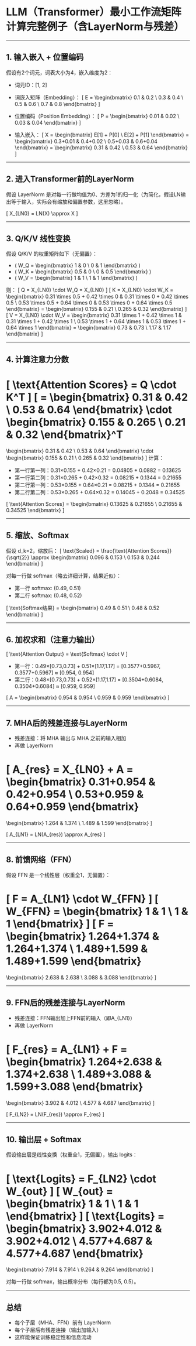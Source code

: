 # LLM（Transformer）最小工作流矩阵计算完整例子（含LayerNorm与残差）

---

## 1. 输入嵌入 + 位置编码

假设有2个词元，词表大小为4，嵌入维度为2：

- 词元ID：[1, 2]
- 词嵌入矩阵（Embedding）：
  \[
  E = \begin{bmatrix}
  0.1 & 0.2 \\
  0.3 & 0.4 \\
  0.5 & 0.6 \\
  0.7 & 0.8
  \end{bmatrix}
  \]
- 位置编码（Position Embedding）：
  \[
  P = \begin{bmatrix}
  0.01 & 0.02 \\
  0.03 & 0.04
  \end{bmatrix}
  \]

- 输入嵌入：
  \[
  X = \begin{bmatrix}
  E[1] + P[0] \\
  E[2] + P[1]
  \end{bmatrix}
  = \begin{bmatrix}
  0.3+0.01 & 0.4+0.02 \\
  0.5+0.03 & 0.6+0.04
  \end{bmatrix}
  = \begin{bmatrix}
  0.31 & 0.42 \\
  0.53 & 0.64
  \end{bmatrix}
  \]

---

## 2. 进入Transformer前的LayerNorm

假设 LayerNorm 是对每一行做均值为0、方差为1的归一化（为简化，假设LN输出等于输入，实际会有缩放和偏置参数，这里忽略）。

\[
X_{LN0} = LN(X) \approx X
\]

---

## 3. Q/K/V 线性变换

假设 Q/K/V 的权重矩阵如下（无偏置）：

- \( W_Q = \begin{bmatrix} 1 & 0 \\ 0 & 1 \end{bmatrix} \)
- \( W_K = \begin{bmatrix} 0.5 & 0 \\ 0 & 0.5 \end{bmatrix} \)
- \( W_V = \begin{bmatrix} 1 & 1 \\ 1 & 1 \end{bmatrix} \)

则：
\[
Q = X_{LN0} \cdot W_Q = X_{LN0}
\]
\[
K = X_{LN0} \cdot W_K
= \begin{bmatrix}
0.31 \times 0.5 + 0.42 \times 0 & 0.31 \times 0 + 0.42 \times 0.5 \\
0.53 \times 0.5 + 0.64 \times 0 & 0.53 \times 0 + 0.64 \times 0.5
\end{bmatrix}
= \begin{bmatrix}
0.155 & 0.21 \\
0.265 & 0.32
\end{bmatrix}
\]
\[
V = X_{LN0} \cdot W_V
= \begin{bmatrix}
0.31 \times 1 + 0.42 \times 1 & 0.31 \times 1 + 0.42 \times 1 \\
0.53 \times 1 + 0.64 \times 1 & 0.53 \times 1 + 0.64 \times 1
\end{bmatrix}
= \begin{bmatrix}
0.73 & 0.73 \\
1.17 & 1.17
\end{bmatrix}
\]

---

## 4. 计算注意力分数

\[
\text{Attention Scores} = Q \cdot K^T
\]
\[
= \begin{bmatrix}
0.31 & 0.42 \\
0.53 & 0.64
\end{bmatrix}
\cdot
\begin{bmatrix}
0.155 & 0.265 \\
0.21 & 0.32
\end{bmatrix}^T
=
\begin{bmatrix}
0.31 & 0.42 \\
0.53 & 0.64
\end{bmatrix}
\cdot
\begin{bmatrix}
0.155 & 0.21 \\
0.265 & 0.32
\end{bmatrix}
\]
计算：
- 第一行第一列：0.31×0.155 + 0.42×0.21 = 0.04805 + 0.0882 = 0.13625
- 第一行第二列：0.31×0.265 + 0.42×0.32 = 0.08215 + 0.1344 = 0.21655
- 第二行第一列：0.53×0.155 + 0.64×0.21 = 0.08215 + 0.1344 = 0.21655
- 第二行第二列：0.53×0.265 + 0.64×0.32 = 0.14045 + 0.2048 = 0.34525

\[
\text{Attention Scores} =
\begin{bmatrix}
0.13625 & 0.21655 \\
0.21655 & 0.34525
\end{bmatrix}
\]

---

## 5. 缩放、Softmax

假设 d_k=2，缩放后：
\[
\text{Scaled} = \frac{\text{Attention Scores}}{\sqrt{2}}
\approx
\begin{bmatrix}
0.096 & 0.153 \\
0.153 & 0.244
\end{bmatrix}
\]

对每一行做 softmax（略去详细计算，结果近似）：

- 第一行 softmax: (0.49, 0.51)
- 第二行 softmax: (0.48, 0.52)

\[
\text{Softmax结果} =
\begin{bmatrix}
0.49 & 0.51 \\
0.48 & 0.52
\end{bmatrix}
\]

---

## 6. 加权求和（注意力输出）

\[
\text{Attention Output} = \text{Softmax} \cdot V
\]
- 第一行：0.49×[0.73,0.73] + 0.51×[1.17,1.17] = [0.3577+0.5967, 0.3577+0.5967] ≈ [0.954, 0.954]
- 第二行：0.48×[0.73,0.73] + 0.52×[1.17,1.17] = [0.3504+0.6084, 0.3504+0.6084] ≈ [0.959, 0.959]

\[
A = \begin{bmatrix}
0.954 & 0.954 \\
0.959 & 0.959
\end{bmatrix}
\]

---

## 7. MHA后的残差连接与LayerNorm

- 残差连接：将 MHA 输出与 MHA 之前的输入相加
- 再做 LayerNorm

\[
A_{res} = X_{LN0} + A = 
\begin{bmatrix}
0.31+0.954 & 0.42+0.954 \\
0.53+0.959 & 0.64+0.959
\end{bmatrix}
=
\begin{bmatrix}
1.264 & 1.374 \\
1.489 & 1.599
\end{bmatrix}
\]

\[
A_{LN1} = LN(A_{res}) \approx A_{res}
\]

---

## 8. 前馈网络（FFN）

假设 FFN 是一个线性层（权重全1，无偏置）：

\[
F = A_{LN1} \cdot W_{FFN}
\]
\[
W_{FFN} = \begin{bmatrix} 1 & 1 \\ 1 & 1 \end{bmatrix}
\]
\[
F = 
\begin{bmatrix}
1.264+1.374 & 1.264+1.374 \\
1.489+1.599 & 1.489+1.599
\end{bmatrix}
=
\begin{bmatrix}
2.638 & 2.638 \\
3.088 & 3.088
\end{bmatrix}
\]

---

## 9. FFN后的残差连接与LayerNorm

- 残差连接：FFN输出加上FFN前的输入（即A_{LN1}）
- 再做 LayerNorm

\[
F_{res} = A_{LN1} + F =
\begin{bmatrix}
1.264+2.638 & 1.374+2.638 \\
1.489+3.088 & 1.599+3.088
\end{bmatrix}
=
\begin{bmatrix}
3.902 & 4.012 \\
4.577 & 4.687
\end{bmatrix}
\]

\[
F_{LN2} = LN(F_{res}) \approx F_{res}
\]

---

## 10. 输出层 + Softmax

假设输出层是线性变换（权重全1，无偏置），输出 logits：

\[
\text{Logits} = F_{LN2} \cdot W_{out}
\]
\[
W_{out} = \begin{bmatrix} 1 & 1 \\ 1 & 1 \end{bmatrix}
\]
\[
\text{Logits} =
\begin{bmatrix}
3.902+4.012 & 3.902+4.012 \\
4.577+4.687 & 4.577+4.687
\end{bmatrix}
=
\begin{bmatrix}
7.914 & 7.914 \\
9.264 & 9.264
\end{bmatrix}
\]

对每一行做 softmax，输出概率分布（每行都为0.5, 0.5）。

---

## 总结

- 每个子层（MHA、FFN）前有 LayerNorm
- 每个子层后有残差连接（输出加输入）
- 这样能保证训练稳定性和信息流动 